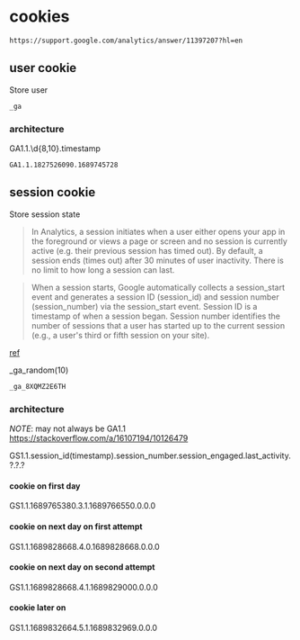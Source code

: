 # cookies

    https://support.google.com/analytics/answer/11397207?hl=en

## user cookie

Store user

`_ga`

### architecture

GA1.1.\d{8,10}.timestamp

`GA1.1.1827526090.1689745728`

## session cookie

Store session state

> In Analytics, a session initiates when a user either opens your app in the foreground or views a page or screen and no session is currently active (e.g. their previous session has timed out). By default, a session ends (times out) after 30 minutes of user inactivity. There is no limit to how long a session can last.

> When a session starts, Google automatically collects a session_start event and generates a session ID (session_id) and session number (session_number) via the session_start event. Session ID is a timestamp of when a session began. Session number identifies the number of sessions that a user has started up to the current session (e.g., a user's third or fifth session on your site).

[ref](https://support.google.com/analytics/answer/9191807)

\_ga\_random(10)

`_ga_8XQMZ2E6TH`

### architecture

_NOTE_: may not always be GA1.1 https://stackoverflow.com/a/16107194/10126479

GS1.1.session_id(timestamp).session_number.session_engaged.last_activity.?.?.?

#### cookie on first day

GS1.1.1689765380.3.1.1689766550.0.0.0

#### cookie on next day on first attempt

GS1.1.1689828668.4.0.1689828668.0.0.0

#### cookie on next day on second attempt

GS1.1.1689828668.4.1.1689829000.0.0.0

#### cookie later on

GS1.1.1689832664.5.1.1689832969.0.0.0
